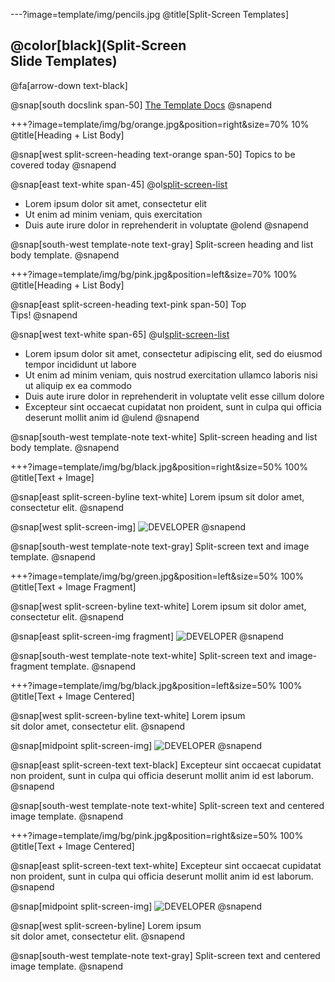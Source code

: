 ---?image=template/img/pencils.jpg
@title[Split-Screen Templates]

## @color[black](Split-Screen<br> Slide Templates)

@fa[arrow-down text-black]

@snap[south docslink span-50]
[The Template Docs](https://gitpitch.com/docs/the-template)
@snapend

+++?image=template/img/bg/orange.jpg&position=right&size=70% 10%
@title[Heading + List Body]

@snap[west split-screen-heading text-orange span-50]
Topics to be covered today
@snapend

@snap[east text-white span-45]
@ol[split-screen-list](false)
- Lorem ipsum dolor sit amet, consectetur elit
- Ut enim ad minim veniam, quis exercitation
- Duis aute irure dolor in reprehenderit in voluptate
@olend
@snapend

@snap[south-west template-note text-gray]
Split-screen heading and list body template.
@snapend


+++?image=template/img/bg/pink.jpg&position=left&size=70% 100%
@title[Heading + List Body]

@snap[east split-screen-heading text-pink span-50]
Top<br>Tips!
@snapend

@snap[west text-white span-65]
@ul[split-screen-list](false)
- Lorem ipsum dolor sit amet, consectetur adipiscing elit, sed do eiusmod tempor incididunt ut labore
- Ut enim ad minim veniam, quis nostrud exercitation ullamco laboris nisi ut aliquip ex ea commodo
- Duis aute irure dolor in reprehenderit in voluptate velit esse cillum dolore
- Excepteur sint occaecat cupidatat non proident, sunt in culpa qui officia deserunt mollit anim id
@ulend
@snapend

@snap[south-west template-note text-white]
Split-screen heading and list body template.
@snapend


+++?image=template/img/bg/black.jpg&position=right&size=50% 100%
@title[Text + Image]

@snap[east split-screen-byline text-white]
Lorem ipsum sit dolor amet, consectetur elit.
@snapend

@snap[west split-screen-img]
![DEVELOPER](template/img/developer.jpg)
@snapend

@snap[south-west template-note text-gray]
Split-screen text and image template.
@snapend


+++?image=template/img/bg/green.jpg&position=left&size=50% 100%
@title[Text + Image Fragment]

@snap[west split-screen-byline text-white]
Lorem ipsum sit dolor amet, consectetur elit.
@snapend

@snap[east split-screen-img fragment]
![DEVELOPER](template/img/developer.jpg)
@snapend

@snap[south-west template-note text-white]
Split-screen text and image-fragment template.
@snapend


+++?image=template/img/bg/black.jpg&position=left&size=50% 100%
@title[Text + Image Centered]

@snap[west split-screen-byline text-white]
Lorem ipsum<br>sit dolor amet, consectetur elit.
@snapend

@snap[midpoint split-screen-img]
![DEVELOPER](template/img/developer.jpg)
@snapend

@snap[east split-screen-text text-black]
Excepteur sint occaecat cupidatat non proident, sunt in culpa qui officia deserunt mollit anim id est laborum.
@snapend

@snap[south-west template-note text-white]
Split-screen text and centered image template.
@snapend


+++?image=template/img/bg/pink.jpg&position=right&size=50% 100%
@title[Text + Image Centered]

@snap[east split-screen-text text-white]
Excepteur sint occaecat cupidatat non proident, sunt in culpa qui officia deserunt mollit anim id est laborum.
@snapend

@snap[midpoint split-screen-img]
![DEVELOPER](template/img/developer.jpg)
@snapend

@snap[west split-screen-byline]
Lorem ipsum<br>sit dolor amet, consectetur elit.
@snapend

@snap[south-west template-note text-gray]
Split-screen text and centered image template.
@snapend
